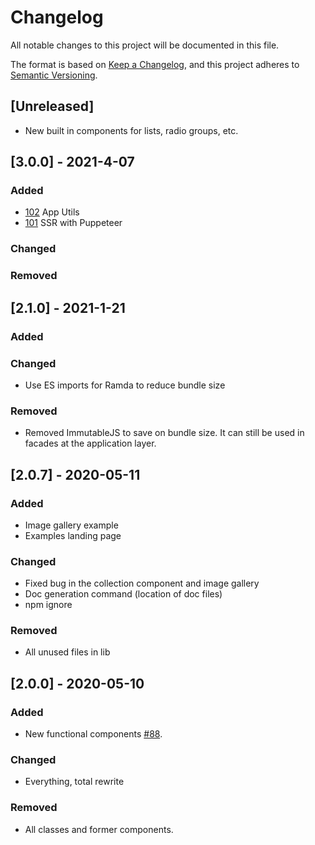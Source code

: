 # Changelog
All notable changes to this project will be documented in this file.

The format is based on [Keep a Changelog](https://keepachangelog.com/en/1.0.0/),
and this project adheres to [Semantic Versioning](https://semver.org/spec/v2.0.0.html).

## [Unreleased]
- New built in components for lists, radio groups, etc.

## [3.0.0] - 2021-4-07

### Added
- [102](https://github.com/doriansmiley/lotusJS/issues/102) App Utils
- [101](https://github.com/doriansmiley/lotusJS/issues/101) SSR with Puppeteer

### Changed

### Removed

## [2.1.0] - 2021-1-21

### Added

### Changed
- Use ES imports for Ramda to reduce bundle size

### Removed
- Removed ImmutableJS to save on bundle size. It can still be used in facades at the application layer.

## [2.0.7] - 2020-05-11

### Added
- Image gallery example
- Examples landing page

### Changed
- Fixed bug in the collection component and image gallery
- Doc generation command (location of doc files)
- npm ignore

### Removed
- All unused files in lib

## [2.0.0] - 2020-05-10

### Added
- New functional components [#88](https://github.com/doriansmiley/lotusJS/issues/88).

### Changed
- Everything, total rewrite

### Removed
- All classes and former components.

